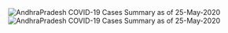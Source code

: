 
<img src="https://deepuhub.github.io/COVID-19/GraphsGenerated/25-May-2020/AndhraPradesh_25-May-2020.jpg" alt="AndhraPradesh COVID-19 Cases Summary as of 25-May-2020">
 <br>										  
<img src="https://deepuhub.github.io/COVID-19/GraphsGenerated/25-May-2020/Last24Hrs_AndhraPradesh_25-May-2020.jpg" alt="AndhraPradesh COVID-19 Cases Summary as of 25-May-2020">
